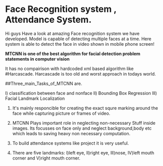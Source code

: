 # Face Recognition system , Attendance System.


Hi guys Have a look at amazing Face recognition system we have 
developed. Model is capable of detecting multiple faces at a time.
Here system is able to detect the face in video shown in mobile phone screen!

****MTCNN is one of the best algorithm for facial detection problem 
statements in computer vision****

It has no compairison with hardcoded xml based algorithm like #Harcascade.
Harcascade is too old and worst approach in todays world.



##Three_main_Tasks_of_MTCNN are.

I) classification between face and nonface
ll) Bounding Box Regression
lll) Facial Landmark Localization


 

1) It's mainly responcible for creating the exact squre marking around the 
face while capturing picture or frames of video.

2) MTCNN Plays important role in neglecting non-necessary Stuff inside images.
Its focusses on face only and neglect background,body etc which leads to saving 
heavy non necessary computation.

3) To build attendance systems like project it is very useful.

4) There are five landmarks:
l)left eye,
ll)right eye,
lll)nose,
lV)left mouth corner and
V)right mouth corner.


